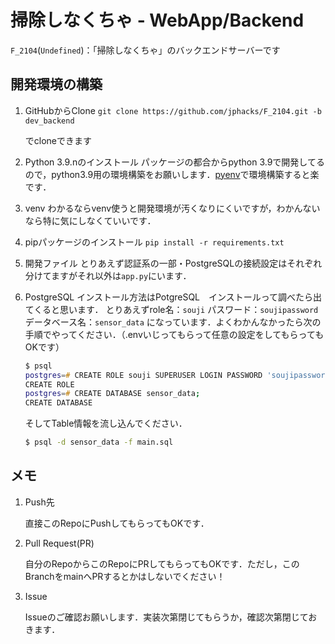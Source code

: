 # 掃除しなくちゃ - WebApp/Backend

`F_2104`(`Undefined`)：「掃除しなくちゃ」のバックエンドサーバーです

## 開発環境の構築

1. GitHubからClone
   ```git clone https://github.com/jphacks/F_2104.git -b dev_backend```

   でcloneできます

2. Python 3.9.nのインストール
   パッケージの都合からpython 3.9で開発してるので，python3.9用の環境構築をお願いします．[pyenv](https://github.com/pyenv/pyenv)で環境構築すると楽です．

3. venv
   わかるならvenv使うと開発環境が汚くなりにくいですが，わかんないなら特に気にしなくていいです．

4. pipパッケージのインストール
   ```pip install -r requirements.txt```

5. 開発ファイル
   とりあえず認証系の一部・PostgreSQLの接続設定はそれぞれ分けてますがそれ以外は`app.py`にいます．

6. PostgreSQL
   インストール方法はPotgreSQL　インストールって調べたら出てくると思います．
   とりあえずrole名：`souji`
   パスワード：`soujipassword`
   データベース名：`sensor_data`
   になっています．よくわかんなかったら次の手順でやってください．（.envいじってもらって任意の設定をしてもらってもOKです）
   ```zsh
   $ psql
   postgres=# CREATE ROLE souji SUPERUSER LOGIN PASSWORD 'soujipassword';
   CREATE ROLE
   postgres=# CREATE DATABASE sensor_data;
   CREATE DATABASE
   ```
   
   そしてTable情報を流し込んでください．
   ```bash
   $ psql -d sensor_data -f main.sql
   ```


## メモ

1. Push先

   直接このRepoにPushしてもらってもOKです．

1. Pull Request(PR)

   自分のRepoからこのRepoにPRしてもらってもOKです．ただし，このBranchをmainへPRするとかはしないでください！

1. Issue

   Issueのご確認お願いします．実装次第閉じてもらうか，確認次第閉じておきます．

